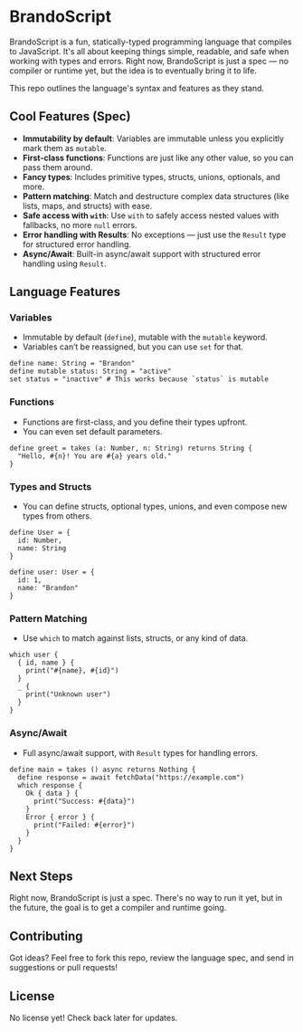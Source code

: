# BrandoScript

BrandoScript is a fun, statically-typed programming language that compiles to JavaScript. It's all about keeping things simple, readable, and safe when working with types and errors. Right now, BrandoScript is just a spec — no compiler or runtime yet, but the idea is to eventually bring it to life.

This repo outlines the language's syntax and features as they stand.

## Cool Features (Spec)

- **Immutability by default**: Variables are immutable unless you explicitly mark them as `mutable`.
- **First-class functions**: Functions are just like any other value, so you can pass them around.
- **Fancy types**: Includes primitive types, structs, unions, optionals, and more.
- **Pattern matching**: Match and destructure complex data structures (like lists, maps, and structs) with ease.
- **Safe access with `with`**: Use `with` to safely access nested values with fallbacks, no more `null` errors.
- **Error handling with Results**: No exceptions — just use the `Result` type for structured error handling.
- **Async/Await**: Built-in async/await support with structured error handling using `Result`.

## Language Features

### Variables

- Immutable by default (`define`), mutable with the `mutable` keyword.
- Variables can’t be reassigned, but you can use `set` for that.

```brandoscript
define name: String = "Brandon"  
define mutable status: String = "active"  
set status = "inactive" # This works because `status` is mutable
```

### Functions

- Functions are first-class, and you define their types upfront.
- You can even set default parameters.

```brandoscript
define greet = takes (a: Number, n: String) returns String {  
  "Hello, #{n}! You are #{a} years old."  
}
```

### Types and Structs

- You can define structs, optional types, unions, and even compose new types from others.

```brandoscript
define User = {  
  id: Number,  
  name: String  
}

define user: User = {  
  id: 1,  
  name: "Brandon"  
}
```

### Pattern Matching

- Use `which` to match against lists, structs, or any kind of data.

```brandoscript
which user {  
  { id, name } {  
    print("#{name}, #{id}")  
  }  
  _ {  
    print("Unknown user")  
  }  
}
```

### Async/Await

- Full async/await support, with `Result` types for handling errors.

```brandoscript
define main = takes () async returns Nothing {  
  define response = await fetchData("https://example.com")  
  which response {  
    Ok { data } {  
      print("Success: #{data}")  
    }  
    Error { error } {  
      print("Failed: #{error}")  
    }  
  }  
}
```

## Next Steps

Right now, BrandoScript is just a spec. There's no way to run it yet, but in the future, the goal is to get a compiler and runtime going.

## Contributing

Got ideas? Feel free to fork this repo, review the language spec, and send in suggestions or pull requests!

## License

No license yet! Check back later for updates.
